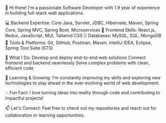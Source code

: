 👋 Hi there! I'm a passionate Software Developer with 1.9 year of experience in building full-stack web applications.

💻 Backend Expertise: Core Java, Servlet, JDBC, Hibernate, Maven, Spring Core, Spring MVC, Spring Boot, Microservices
🎨 Frontend Skills: React.js, Redux, JavaScript, MUI, Tailwind CSS
🗄️ Databases: MySQL, SQL, MongoDB
🧰 Tools & Platforms: Git, GitHub, Postman, Maven, IntelliJ IDEA, Eclipse, Spring Tool Suite (STS)

🚀 What I Do:
Develop and deploy end-to-end web solutions
Connect frontend and backend seamlessly
Solve complex problems with clean, efficient code

🌱 Learning & Growing:
I'm constantly improving my skills and exploring new technologies to stay ahead in the ever-evolving world of web development.

💡 Fun Fact: I love turning ideas into reality through code and contributing to impactful projects!

📫 Let's Connect: Feel free to check out my repositories and reach out for collaboration or learning opportunities.
<!---
ChandrakantGawde/ChandrakantGawde is a ✨ special ✨ repository because its `README.md` (this file) appears on your GitHub profile.
You can click the Preview link to take a look at your changes.
--->
